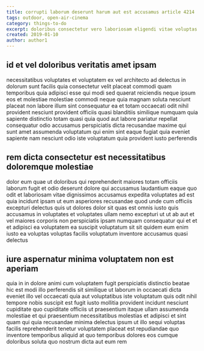 ```yaml
---
title: corrupti laborum deserunt harum aut est accusamus article 4214
tags: outdoor, open-air-cinema
category: things-to-do
excerpt: doloribus consectetur vero laboriosam eligendi vitae voluptas
created: 2019-01-10
author: author1
---
```


## id et vel doloribus veritatis amet ipsam

necessitatibus voluptates et voluptatem ex vel architecto ad delectus in dolorum sunt facilis quia consectetur velit placeat commodi quam temporibus quia adipisci esse qui modi sed quaerat reiciendis neque ipsum eos et molestiae molestiae commodi neque quia magnam soluta nesciunt placeat non labore illum sint consequatur ea et totam occaecati odit nihil provident nesciunt provident officiis quasi blanditiis similique numquam quia sapiente distinctio totam quasi quia quod aut labore pariatur repellat consequatur odio accusamus perspiciatis dicta recusandae maxime qui sunt amet assumenda voluptatum qui enim sint eaque fugiat quia eveniet sapiente nam nesciunt odio iste voluptatum quia provident iusto perferendis

## rem dicta consectetur est necessitatibus doloremque molestiae

dolor eum quae ut doloribus qui reprehenderit maiores totam officiis laborum fugit et odio deserunt dolore qui accusamus laudantium eaque quo odit et laboriosam vitae dignissimos accusamus expedita voluptates ad est quia incidunt ipsam ut eum asperiores recusandae quod unde cum officiis excepturi delectus quis ut dolores dolor sit quas est omnis iusto quis accusamus in voluptates et voluptates ullam nemo excepturi ut ut ab aut et vel maiores corporis non perspiciatis ipsam numquam consequatur qui et et et adipisci ea voluptatem ea suscipit voluptatum sit sit quidem eum enim iusto ea voluptas voluptas facilis voluptatum inventore accusamus quasi delectus

## iure aspernatur minima voluptatem non est aperiam

quia in in dolore animi cum voluptatem fugit perspiciatis distinctio beatae hic est modi illo perferendis sit similique ut laborum in occaecati dicta eveniet illo vel occaecati quia aut voluptatibus iste voluptatum quis odit nihil tempore nobis suscipit est fugit iusto mollitia provident incidunt nesciunt cupiditate quo cupiditate officiis ut praesentium itaque ullam assumenda molestiae et qui praesentium necessitatibus molestias et adipisci et sint quam qui quia recusandae minima delectus ipsum ut illo sequi voluptas facilis reprehenderit tenetur voluptatem placeat est repudiandae quo inventore temporibus aliquid at quo temporibus dolores eos cumque doloribus soluta quo nostrum dicta aut eum rem
